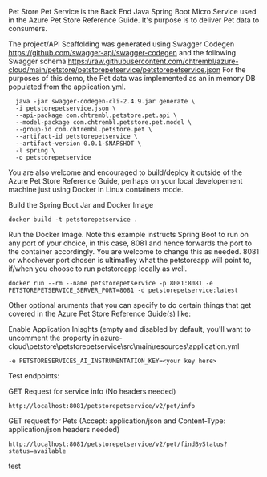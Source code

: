 Pet Store Pet Service is
the Back End Java Spring Boot Micro Service used in the Azure Pet Store Reference Guide. It's purpose is to deliver Pet data to consumers.

The project/API Scaffolding was generated using Swagger Codegen https://github.com/swagger-api/swagger-codegen and the following Swagger schema https://raw.githubusercontent.com/chtrembl/azure-cloud/main/petstore/petstorepetservice/petstorepetservice.json For the purposes of this demo, the Pet data was implemented as an in memory DB populated from the application.yml.

```
  java -jar swagger-codegen-cli-2.4.9.jar generate \
  -i petstorepetservice.json \
  --api-package com.chtrembl.petstore.pet.api \
  --model-package com.chtrembl.petstore.pet.model \
  --group-id com.chtrembl.petstore.pet \
  --artifact-id petstorepetservice \
  --artifact-version 0.0.1-SNAPSHOT \
  -l spring \
  -o petstorepetservice
```

You are also welcome and encouraged to build/deploy it outside of the Azure Pet Store Reference Guide, perhaps on your local developement machine just using Docker in Linux containers mode.

Build the Spring Boot Jar and Docker Image

`docker build -t petstorepetservice .`

Run the Docker Image. Note this example instructs Spring Boot to run on any port of your choice, in this case, 8081 and hence forwards the port to the container accordingly. You are welcome to change this as needed. 8081 or whochever port chosen is ultimatley what the petstoreapp will point to, if/when you choose to run petstoreapp locally as well.

`docker run --rm --name petstorepetservice -p 8081:8081 -e PETSTOREPETSERVICE_SERVER_PORT=8081 -d petstorepetservice:latest`

Other optional aruments that you can specify to do certain things that get covered in the Azure Pet Store Reference Guide(s) like:

Enable Application Inisghts (empty and disabled by default, you'll want to uncomment the property in azure-cloud\petstore\petstorepetservice\src\main\resources\application.yml

`-e PETSTORESERVICES_AI_INSTRUMENTATION_KEY=<your key here>`

Test endpoints:

GET Request for service info (No headers needed)

`http://localhost:8081/petstorepetservice/v2/pet/info`

GET request for Pets (Accept: application/json and Content-Type: application/json headers needed)

`http://localhost:8081/petstorepetservice/v2/pet/findByStatus?status=available`

test
